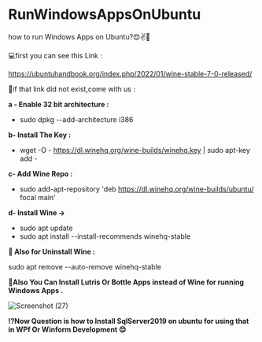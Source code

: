 # RunWindowsAppsOnUbuntu
how to run Windows Apps on Ubuntu?😍✌️🤪

💻first you can see this Link : 

https://ubuntuhandbook.org/index.php/2022/01/wine-stable-7-0-released/

🥲if that link did not exist,come with us : 

**a - Enable 32 bit architecture :** 
  - sudo dpkg --add-architecture i386
 
**b- Install The Key :**
  - wget -O - https://dl.winehq.org/wine-builds/winehq.key | sudo apt-key add -

**c- Add Wine Repo :** 
  - sudo add-apt-repository 'deb https://dl.winehq.org/wine-builds/ubuntu/ focal main'

**d- Install Wine ->** 
  - sudo apt update
  - sudo apt install --install-recommends winehq-stable

**🚫 Also for Uninstall Wine :**

sudo apt remove --auto-remove winehq-stable

**🔔Also You Can Install Lutris Or Bottle Apps instead of Wine for running Windows Apps .** 

![Screenshot (27)](https://user-images.githubusercontent.com/52446257/202989220-c3e2ae3a-a21e-4883-a139-683d1fd53713.png)



**⁉️Now Question is how to Install SqlServer2019 on ubuntu for using that in WPf Or Winform Development 😊**
